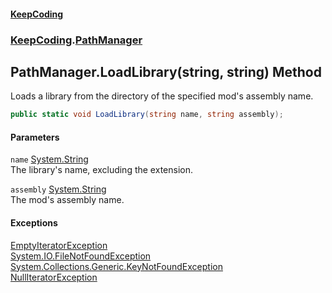 #### [KeepCoding](index.md 'index')
### [KeepCoding](KeepCoding.md 'KeepCoding').[PathManager](PathManager.md 'KeepCoding.PathManager')
## PathManager.LoadLibrary(string, string) Method
Loads a library from the directory of the specified mod's assembly name.  
```csharp
public static void LoadLibrary(string name, string assembly);
```
#### Parameters
<a name='KeepCoding.PathManager.LoadLibrary(string.string).name'></a>
`name` [System.String](https://docs.microsoft.com/en-us/dotnet/api/System.String 'System.String')  
The library's name, excluding the extension.
  
<a name='KeepCoding.PathManager.LoadLibrary(string.string).assembly'></a>
`assembly` [System.String](https://docs.microsoft.com/en-us/dotnet/api/System.String 'System.String')  
The mod's assembly name.
  
#### Exceptions
[EmptyIteratorException](EmptyIteratorException.md 'KeepCoding.Internal.EmptyIteratorException')  
[System.IO.FileNotFoundException](https://docs.microsoft.com/en-us/dotnet/api/System.IO.FileNotFoundException 'System.IO.FileNotFoundException')  
[System.Collections.Generic.KeyNotFoundException](https://docs.microsoft.com/en-us/dotnet/api/System.Collections.Generic.KeyNotFoundException 'System.Collections.Generic.KeyNotFoundException')  
[NullIteratorException](NullIteratorException.md 'KeepCoding.Internal.NullIteratorException')  
